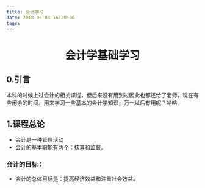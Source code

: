 ```yaml
---
title: 会计学习
date: 2018-05-04 16:20:36
tags:
---
```

# <center>会计学基础学习</center>

## 0.引言
本科的时候上过会计的相关课程，但后来没有用到过因此也都还给了老师，现在有些闲余的时间，用来学习一些基本的会计学知识，万一以后有用呢？哈哈

## 1.课程总论

* 会计是一种管理活动
* 会计的基本职能有两个：核算和监督。
### 会计的目标：
* 会计的总体目标是：提高经济效益和注重社会效益。